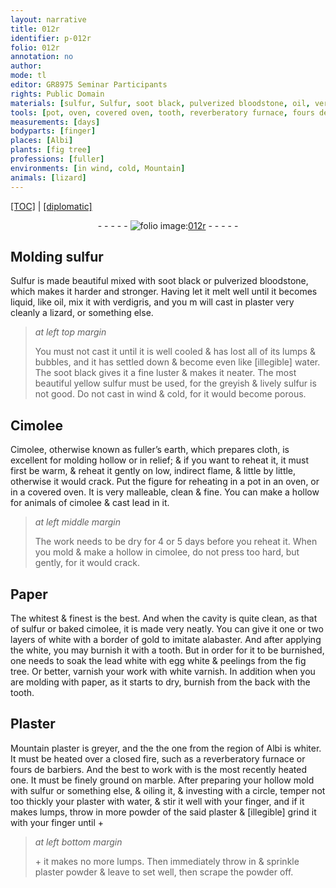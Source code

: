 ```yaml
---
layout: narrative
title: 012r
identifier: p-012r
folio: 012r
annotation: no
author:
mode: tl
editor: GR8975 Seminar Participants
rights: Public Domain
materials: [sulfur, Sulfur, soot black, pulverized bloodstone, oil, verdigris, plaster, water, Cimolee, fuller’s earth, cloth, cimolee, lead, Paper, baked cimolee, white, gold, alabaster, lead white, egg white, peelings from the fig tree, white varnish, paper, Plaster, marble, oiling, powder of the said plaster, plaster powder]
tools: [pot, oven, covered oven, tooth, reverberatory furnace, fours de barbiers, marble, finger]
measurements: [days]
bodyparts: [finger]
places: [Albi]
plants: [fig tree]
professions: [fuller]
environments: [in wind, cold, Mountain]
animals: [lizard]
---
```


<p><a href="{{ site.baseurl }}/translation/">[TOC]</a> | <a href="{{ site.baseurl }}/texts/p-012r_tc/" target="_blank">[diplomatic]</a></p><div class="folio" align="center">- - - - - <a href="http://gallica.bnf.fr/ark:/12148/btv1b10500001g/f29.image" target="_blank"><img src="https://cu-mkp.github.io/2017-workshop-edition/assets/photo-icon.png" alt="folio image: " style="display:inline-block; margin-bottom:-3px;"/>012r</a> - - - - - </div>  
  

## Molding <span class="m">sulfur</span>

 
<span class="m">Sulfur</span> is made beautiful mixed with <span class="m">soot black</span> or <span class="m">pulverized bloodstone</span>, which makes it harder and stronger. Having let it melt well until it becomes liquid, like <span class="m">oil</span>, mix it with <span class="m">verdigris</span>, and you <span class="del">m</span> will cast in <span class="m">plaster</span> very cleanly a <span class="al">lizard</span>, or something else.
 
> *at left top margin*
> 
> 
>   You must not cast it until it is well cooled & has lost all of its lumps & bubbles, and it has settled down & become even like <span class="del">[illegible]</span> <span class="m">water</span>. The <span class="m">soot black</span> gives it a fine luster & makes it neater. The most beautiful yellow <span class="m">sulfur</span> must be used, for the greyish & lively <span class="m">sulfur</span> is not good. Do not cast <span class="env">in wind</span> & <span class="env">cold</span>, for it would become porous.
 
 
  

## <span class="m">Cimolee</span>

 
<span class="m">Cimolee</span>, otherwise known as <span class="m"><span class="pro">fuller</span>’s earth</span>, which prepares <span class="m">cloth</span>, is excellent for molding hollow or in relief; & if you want to reheat it, it must first be warm, & reheat it gently on low, indirect flame, & little by little, otherwise it would crack. Put the figure for reheating in a <span class="tl">pot</span> in an <span class="tl">oven</span>, or in a <span class="tl">covered oven</span>. It is very malleable, clean & fine. <span class="add">You can make a hollow for animals of <span class="m">cimolee</span> & cast <span class="m">lead</span> in it.</span>
 
> *at left middle margin*
> 
> 
>   The work needs to be dry for 4 or 5 <span class="ms">days</span> before you reheat it. When you mold & make a hollow in <span class="m">cimolee</span>, do not press too hard, but gently, for it would crack.
 
 
  

## <span class="m">Paper</span>

 
The whitest & finest is the best. And when the cavity is quite clean, as that of <span class="m">sulfur</span> or <span class="m">baked cimolee</span>, it is made very neatly. You can give it one or two layers of <span class="m">white</span> with a border of <span class="m">gold</span> to imitate <span class="m">alabaster</span>. And after applying the <span class="m">white</span>, you may burnish it with a <span class="tl">tooth</span>. But in order for it to be burnished, one needs to soak the <span class="m">lead white</span> with <span class="m">egg white</span> & <span class="m">peelings from the <span class="pa">fig tree</span></span>. Or better, varnish your work with <span class="m">white varnish</span>. In addition when you are molding with <span class="m">paper</span>, as it starts to dry, burnish from the back with the <span class="tl">tooth</span>.
 
 
  

## <span class="m">Plaster</span>

 
<span class="env">Mountain</span> <span class="m">plaster</span> is greyer, and <span class="del">the</span> the one from the region of <span class="pl">Albi</span> is whiter. It must be heated over a closed fire, such as a <span class="tl">reverberatory furnace</span> or <span class="tl">fours de barbiers</span>. And the best to work with is the most recently heated one. It must be finely ground on <span class="tl"><span class="m">marble</span></span>. After preparing your hollow mold with <span class="m">sulfur</span> or something else, & <span class="m">oiling</span> it, & investing with a circle, temper not too thickly your <span class="m">plaster</span> with <span class="m">water</span>, & stir it well with your <span class="tl"><span class="bp">finger</span></span>, and if it makes lumps, throw in more <span class="m">powder of the said plaster</span> & <span class="del">[illegible]</span> grind it with your <span class="tl"><span class="bp">finger</span></span> until \+
 
> *at left bottom margin*
> 
> 
>   \+ it makes no more lumps. Then immediately throw in & sprinkle <span class="m">plaster powder</span> & leave to set well, then scrape the powder off.
 
